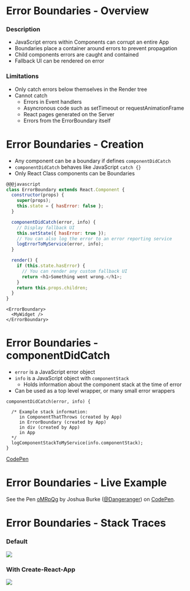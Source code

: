 # Error Boundaries - Overview

### Description

* JavaScript errors within Components can corrupt an entire App
* Boundaries place a container around errors to prevent propagation
* Child components errors are caught and contained
* Fallback UI can be rendered on error

### Limitations

* Only catch errors below themselves in the Render tree
* Cannot catch
  * Errors in Event handlers
  * Asyncronous code such as setTimeout or requestAnimationFrame
  * React pages generated on the Server
  * Errors from the ErrorBoundary itself

# Error Boundaries - Creation

* Any component can be a boundary if defines `componentDidCatch`
* `componentDidCatch` behaves like JavaScript `catch {}`
* Only React Class components can be Boundaries

```javascript
@@@javascript
class ErrorBoundary extends React.Component {
  constructor(props) {
    super(props);
    this.state = { hasError: false };
  }

  componentDidCatch(error, info) {
    // Display fallback UI
    this.setState({ hasError: true });
    // You can also log the error to an error reporting service
    logErrorToMyService(error, info);
  }

  render() {
    if (this.state.hasError) {
      // You can render any custom fallback UI
      return <h1>Something went wrong.</h1>;
    }
    return this.props.children;
  }
}
```

```
<ErrorBoundary>
  <MyWidget />
</ErrorBoundary>
```

# Error Boundaries - componentDidCatch

* `error` is a JavaScript error object
* `info` is a JavaScript object with `componentStack`
  * Holds information about the component stack at the time of error
* Can be used as a top level wrapper, or many small error wrappers

```
componentDidCatch(error, info) {

  /* Example stack information:
     in ComponentThatThrows (created by App)
     in ErrorBoundary (created by App)
     in div (created by App)
     in App
  */
  logComponentStackToMyService(info.componentStack);
}
```

[CodePen](https://codepen.io/Dangeranger/pen/oMRpQg?editors=0010)

# Error Boundaries - Live Example

<p data-height="265" data-theme-id="light" data-slug-hash="oMRpQg" data-default-tab="js,result" data-user="Dangeranger" data-pen-title="oMRpQg" class="codepen">See the Pen <a href="https://codepen.io/Dangeranger/pen/oMRpQg/">oMRpQg</a> by Joshua Burke (<a href="https://codepen.io/Dangeranger">@Dangeranger</a>) on <a href="https://codepen.io">CodePen</a>.</p>
<script async src="https://static.codepen.io/assets/embed/ei.js"></script>

# Error Boundaries - Stack Traces

### Default

![](https://reactjs.org/static/error-boundaries-stack-trace-f1276837b03821b43358d44c14072945-71000.png)

### With Create-React-App

![](https://reactjs.org/static/error-boundaries-stack-trace-line-numbers-45611d4fdbd152829b28ae2348d6dcba-4e7a0.png)
